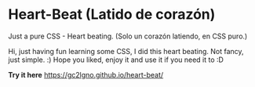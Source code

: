 # Heart-Beat (Latido de corazón)
Just a pure CSS - Heart beating. (Solo un corazón latiendo, en CSS puro.)

Hi, just having fun learning some CSS, I did this heart beating. Not fancy, just simple. :) Hope you liked, enjoy it and use it if you need it to :D

**Try it here** <https://gc2lgno.github.io/heart-beat/>
